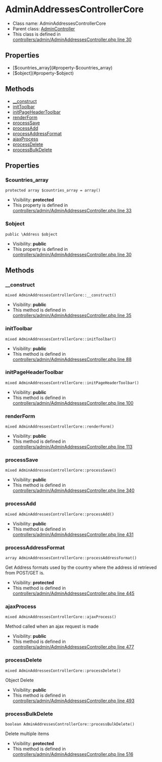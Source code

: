 AdminAddressesControllerCore
===============






* Class name: AdminAddressesControllerCore
* Parent class: [AdminController](AdminControllerCore)
* This class is defined in [controllers/admin/AdminAddressesController.php line 30](https://github.com/PrestaShop/PrestaShop/blob/1.6.1.1/controllers/admin/AdminAddressesController.php#L30)





Properties
----------

* [$countries_array](#property-$countries_array)
* [$object](#property-$object)

Methods
-------
* [__construct](#method-__construct)
* [initToolbar](#method-initToolbar)
* [initPageHeaderToolbar](#method-initPageHeaderToolbar)
* [renderForm](#method-renderForm)
* [processSave](#method-processSave)
* [processAdd](#method-processAdd)
* [processAddressFormat](#method-processAddressFormat)
* [ajaxProcess](#method-ajaxProcess)
* [processDelete](#method-processDelete)
* [processBulkDelete](#method-processBulkDelete)




Properties
----------


### <a name="property-$countries_array"></a>$countries_array

    protected array $countries_array = array()





* Visibility: **protected**
* This property is defined in [controllers/admin/AdminAddressesController.php line 33](https://github.com/PrestaShop/PrestaShop/blob/1.6.1.1/controllers/admin/AdminAddressesController.php#L33)


### <a name="property-$object"></a>$object

    public \Address $object





* Visibility: **public**
* This property is defined in [controllers/admin/AdminAddressesController.php line 30](https://github.com/PrestaShop/PrestaShop/blob/1.6.1.1/controllers/admin/AdminAddressesController.php#L30)


Methods
-------


### <a name="method-__construct"></a>__construct

    mixed AdminAddressesControllerCore::__construct()





* Visibility: **public**
* This method is defined in [controllers/admin/AdminAddressesController.php line 35](https://github.com/PrestaShop/PrestaShop/blob/1.6.1.1/controllers/admin/AdminAddressesController.php#L35)




### <a name="method-initToolbar"></a>initToolbar

    mixed AdminAddressesControllerCore::initToolbar()





* Visibility: **public**
* This method is defined in [controllers/admin/AdminAddressesController.php line 88](https://github.com/PrestaShop/PrestaShop/blob/1.6.1.1/controllers/admin/AdminAddressesController.php#L88)




### <a name="method-initPageHeaderToolbar"></a>initPageHeaderToolbar

    mixed AdminAddressesControllerCore::initPageHeaderToolbar()





* Visibility: **public**
* This method is defined in [controllers/admin/AdminAddressesController.php line 100](https://github.com/PrestaShop/PrestaShop/blob/1.6.1.1/controllers/admin/AdminAddressesController.php#L100)




### <a name="method-renderForm"></a>renderForm

    mixed AdminAddressesControllerCore::renderForm()





* Visibility: **public**
* This method is defined in [controllers/admin/AdminAddressesController.php line 113](https://github.com/PrestaShop/PrestaShop/blob/1.6.1.1/controllers/admin/AdminAddressesController.php#L113)




### <a name="method-processSave"></a>processSave

    mixed AdminAddressesControllerCore::processSave()





* Visibility: **public**
* This method is defined in [controllers/admin/AdminAddressesController.php line 340](https://github.com/PrestaShop/PrestaShop/blob/1.6.1.1/controllers/admin/AdminAddressesController.php#L340)




### <a name="method-processAdd"></a>processAdd

    mixed AdminAddressesControllerCore::processAdd()





* Visibility: **public**
* This method is defined in [controllers/admin/AdminAddressesController.php line 431](https://github.com/PrestaShop/PrestaShop/blob/1.6.1.1/controllers/admin/AdminAddressesController.php#L431)




### <a name="method-processAddressFormat"></a>processAddressFormat

    array AdminAddressesControllerCore::processAddressFormat()

Get Address formats used by the country where the address id retrieved from POST/GET is.



* Visibility: **protected**
* This method is defined in [controllers/admin/AdminAddressesController.php line 445](https://github.com/PrestaShop/PrestaShop/blob/1.6.1.1/controllers/admin/AdminAddressesController.php#L445)




### <a name="method-ajaxProcess"></a>ajaxProcess

    mixed AdminAddressesControllerCore::ajaxProcess()

Method called when an ajax request is made



* Visibility: **public**
* This method is defined in [controllers/admin/AdminAddressesController.php line 477](https://github.com/PrestaShop/PrestaShop/blob/1.6.1.1/controllers/admin/AdminAddressesController.php#L477)




### <a name="method-processDelete"></a>processDelete

    mixed AdminAddressesControllerCore::processDelete()

Object Delete



* Visibility: **public**
* This method is defined in [controllers/admin/AdminAddressesController.php line 493](https://github.com/PrestaShop/PrestaShop/blob/1.6.1.1/controllers/admin/AdminAddressesController.php#L493)




### <a name="method-processBulkDelete"></a>processBulkDelete

    boolean AdminAddressesControllerCore::processBulkDelete()

Delete multiple items



* Visibility: **protected**
* This method is defined in [controllers/admin/AdminAddressesController.php line 516](https://github.com/PrestaShop/PrestaShop/blob/1.6.1.1/controllers/admin/AdminAddressesController.php#L516)



